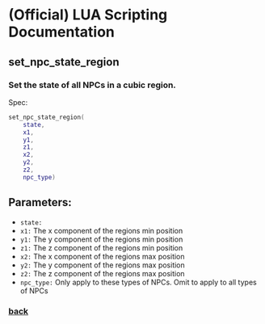 
# (Official) LUA Scripting Documentation

## set_npc_state_region

### Set the state of all NPCs in a cubic region.

Spec:
```lua
set_npc_state_region(
	state,
	x1,
	y1,
	z1,
	x2,
	y2,
	z2,
	npc_type)
```
## Parameters:
- `state:` 
- `x1:` The x component of the regions min position
- `y1:` The y component of the regions min position
- `z1:` The z component of the regions min position
- `x2:` The x component of the regions max position
- `y2:` The y component of the regions max position
- `z2:` The z component of the regions max position
- `npc_type:` Only apply to these types of NPCs. Omit to apply to all types of NPCs

### [back](../npcs)
